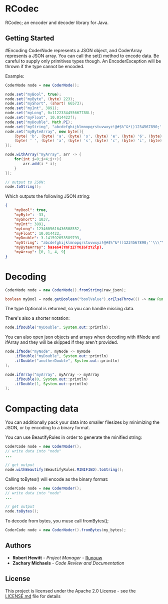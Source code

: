 # RCodec

RCodec; an encoder and decoder library for Java.

## Getting Started

#Encoding
CoderNode represents a JSON object, and CoderArray represents a JSON array. You can call the set() method to encode data. Be careful to supply only primitives types though. An EncoderException will be thrown if the type cannot be encoded.

Example:
```java
CoderNode node = new CoderNode();

node.set("myBool", true);
node.set("myByte", (byte) 223);
node.set("myShort", (short) 66573);
node.set("myInt", 3891);
node.set("myLong", 0x1122334455667788L);
node.set("myFloat", 10.014422f);
node.set("myDouble", Math.PI);
node.set("myString", "abcdefghijklmnopqrstuvwxyz!@#$%^&*()1234567890;''\\\"\"");
node.set("myByteArray", new byte[]{
    (byte) 'b', (byte) 'a', (byte) 's', (byte) 'e', (byte) '6', (byte) '4',
    (byte) ' ', (byte) 'a', (byte) 's', (byte) 'c', (byte) 'i', (byte) 'i'
});

node.withArray("myArray", arr -> {
    for(int i=0;i<4;i++){
        arr.add(i * i);
    }
});

// output to JSON:
node.toString();
```
Which outputs the following JSON string:
```json
{
    "myBool": true, 
    "myByte": -33, 
    "myShort": 1037, 
    "myInt": 3891, 
    "myLong": 1234605616436508552, 
    "myFloat": 10.014422, 
    "myDouble": 3.141592653589793, 
    "myString": "abcdefghijklmnopqrstuvwxyz!@#$%^&*()1234567890;''\\\"\"", 
    "myByteArray": base64(YmFzZTY0IGFzY2lp), 
    "myArray": [0, 1, 4, 9]
}
```

# Decoding
```java
CoderNode node = new CoderNode().fromString(raw_json);

boolean myBool = node.getBoolean("boolValue").orElseThrow(() -> new RuntimeException("Value was not found!"));
```
The type Optional is returned, so you can handle missing data.


There's also a shorter notation:
```java
node.ifDouble("myDouble", System.out::println);
```

You can also open json objects and arrays when decoding with ifNode and ifArray and they will be skipped if they aren't provided.
```java
node.ifNode("myNode", myNode -> myNode
    .ifDouble("myDouble", System.out::println)
    .ifDouble("anotherDouble", System.out::println)
);

node.ifArray("myArray", myArray -> myArray
    .ifDouble(0, System.out::println)
    .ifDouble(1, System.out::println)
);
```

# Compacting data
You can additionally pack your data into smaller filesizes by minimizing the JSON, or by encoding to a binary format.

You can use BeautifyRules in order to generate the minified string:
```java
CoderCode node = new CoderNoder();
// write data into "node"
...

// get output
node.withBeautify(BeautifyRules.MINIFIED).toString();
```

Calling toBytes() will encode as the binary format:
```java
CoderCode node = new CoderNoder();
// write data into "node"
...

// get output
node.toBytes();
```

To decode from bytes, you muse call fromBytes();
```java
CoderCode node = new CoderNoder().fromBytes(my_bytes);
```

## Authors

* **Robert Hewitt** - *Project Manager* - [Runouw](https://github.com/runouw)
* **Zachary Michaels** - *Code Review and Documentation*

## License

This project is licensed under the Apache 2.0 License - see the [LICENSE.md](LICENSE.md) file for details